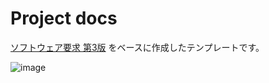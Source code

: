 # Project docs

[ソフトウェア要求 第3版](https://www.amazon.co.jp/%E3%82%BD%E3%83%95%E3%83%88%E3%82%A6%E3%82%A7%E3%82%A2%E8%A6%81%E6%B1%82-%E7%AC%AC3%E7%89%88-Karl-Wiegers%E3%80%81Joy-Beatty/dp/4822298396/ref=tmm_hrd_swatch_0?_encoding=UTF8&qid=&sr=) をベースに作成したテンプレートです。

![image](https://user-images.githubusercontent.com/48209986/184620051-e9d85233-f751-4dbe-9df4-852fe08a8e7c.png)
